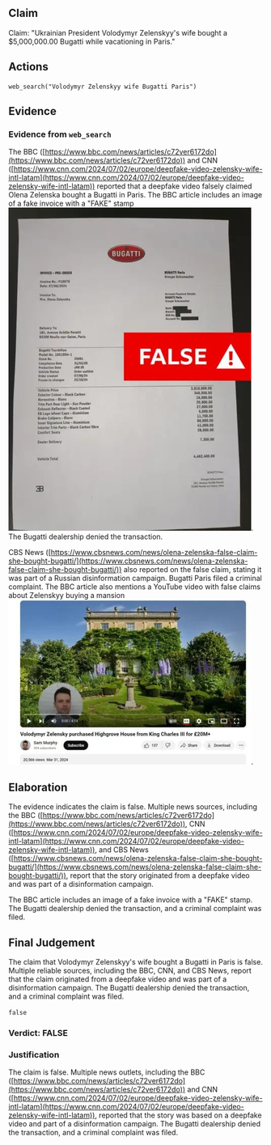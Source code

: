 ## Claim
Claim: "Ukrainian President Volodymyr Zelenskyy's wife bought a $5,000,000.00 Bugatti while vacationing in Paris."

## Actions
```
web_search("Volodymyr Zelenskyy wife Bugatti Paris")
```

## Evidence
### Evidence from `web_search`
The BBC ([https://www.bbc.com/news/articles/c72ver6172do](https://www.bbc.com/news/articles/c72ver6172do)) and CNN ([https://www.cnn.com/2024/07/02/europe/deepfake-video-zelensky-wife-intl-latam](https://www.cnn.com/2024/07/02/europe/deepfake-video-zelensky-wife-intl-latam)) reported that a deepfake video falsely claimed Olena Zelenska bought a Bugatti in Paris. The BBC article includes an image of a fake invoice with a "FAKE" stamp ![image 1736](media/2025-08-07_19-04-1754593447-796377.jpg). The Bugatti dealership denied the transaction.

CBS News ([https://www.cbsnews.com/news/olena-zelenska-false-claim-she-bought-bugatti/](https://www.cbsnews.com/news/olena-zelenska-false-claim-she-bought-bugatti/)) also reported on the false claim, stating it was part of a Russian disinformation campaign. Bugatti Paris filed a criminal complaint. The BBC article also mentions a YouTube video with false claims about Zelenskyy buying a mansion ![image 1748](media/2025-08-07_19-04-1754593451-540682.jpg).


## Elaboration
The evidence indicates the claim is false. Multiple news sources, including the BBC ([https://www.bbc.com/news/articles/c72ver6172do](https://www.bbc.com/news/articles/c72ver6172do)), CNN ([https://www.cnn.com/2024/07/02/europe/deepfake-video-zelensky-wife-intl-latam](https://www.cnn.com/2024/07/02/europe/deepfake-video-zelensky-wife-intl-latam)), and CBS News ([https://www.cbsnews.com/news/olena-zelenska-false-claim-she-bought-bugatti/](https://www.cbsnews.com/news/olena-zelenska-false-claim-she-bought-bugatti/)), report that the story originated from a deepfake video and was part of a disinformation campaign.

The BBC article includes an image of a fake invoice with a "FAKE" stamp. The Bugatti dealership denied the transaction, and a criminal complaint was filed.


## Final Judgement
The claim that Volodymyr Zelenskyy's wife bought a Bugatti in Paris is false. Multiple reliable sources, including the BBC, CNN, and CBS News, report that the claim originated from a deepfake video and was part of a disinformation campaign. The Bugatti dealership denied the transaction, and a criminal complaint was filed.

`false`


### Verdict: FALSE

### Justification
The claim is false. Multiple news outlets, including the BBC ([https://www.bbc.com/news/articles/c72ver6172do](https://www.bbc.com/news/articles/c72ver6172do)) and CNN ([https://www.cnn.com/2024/07/02/europe/deepfake-video-zelensky-wife-intl-latam](https://www.cnn.com/2024/07/02/europe/deepfake-video-zelensky-wife-intl-latam)), reported that the story was based on a deepfake video and part of a disinformation campaign. The Bugatti dealership denied the transaction, and a criminal complaint was filed.
